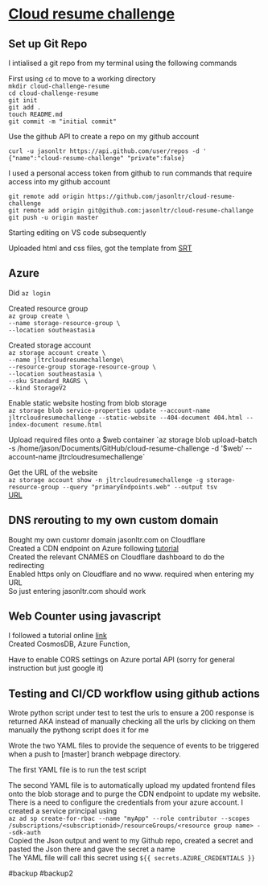 # [Cloud resume challenge](https://cloudresumechallenge.dev/docs/the-challenge/azure/) #

## Set up Git Repo ##
I intialised a git repo from my terminal using the following commands  
  
First using `cd` to move to a working directory  
`mkdir cloud-challenge-resume`  
`cd cloud-challenge-resume`  
`git init`  
`git add .`  
`touch README.md`  
`git commit -m "initial commit"`  
  
Use the github API to create a repo on my github account  
  
`curl -u jasonltr https://api.github.com/user/repos -d '   {"name":"cloud-resume-challenge" "private":false}`  
  
I used a personal access token from github to run commands that require access into my github account  
  
`git remote add origin https://github.com/jasonltr/cloud-resume-challenge`  
`git remote add origin git@github.com:jasonltr/cloud-resume-challange`  
`git push -u origin master`  
  
Starting editing on VS code subsequently  
  
Uploaded html and css files, got the template from [SRT](https://sampleresumetemplate.net/)  
  
## Azure ##  
  
Did `az login`
  
Created resource group  
`az group create \`  
  `--name storage-resource-group \`  
  `--location southeastasia`  
  
Created storage account  
`az storage account create \`  
  `--name jltrcloudresumechallenge\`  
  `--resource-group storage-resource-group \`  
  `--location southeastasia \`  
  `--sku Standard_RAGRS \`  
  `--kind StorageV2`  

Enable static website hosting from blob storage  
`az storage blob service-properties update --account-name jltrcloudresumechallenge --static-website --404-document 404.html --index-document resume.html`  

Upload required files onto a $web container  
`az storage blob upload-batch -s /home/jason/Documents/GitHub/cloud-resume-challenge -d '$web' --account-name jltrcloudresumechallenge`  

Get the URL of the website  
`az storage account show -n jltrcloudresumechallenge -g storage-resource-group --query "primaryEndpoints.web" --output tsv`  
[URL](https://jltrcloudresumechallenge.z23.web.core.windows.net/)  
  
## DNS rerouting to my own custom domain ##  
Bought my own customr domain jasonltr.com on Cloudflare  
Created a CDN endpoint on Azure following [tutorial](https://docs.microsoft.com/en-us/azure/storage/blobs/static-website-content-delivery-network)  
Created the relevant CNAMES on Cloudflare dashboard to do the redirecting  
Enabled https only on Cloudflare and no www. required when entering my URL  
So just entering jasonltr.com should work  

  
## Web Counter using javascript ##  
I followed a tutorial online [link](https://contactmentor.com/build-website-visitor-counter-javascript/)  
Created CosmosDB, Azure Function,


Have to enable CORS settings on Azure portal API (sorry for general instruction but just google it)  
  
## Testing and CI/CD workflow using github actions ##  
Wrote python script under test to test the urls to ensure a 200 response is returned AKA instead of manually checking all the urls by clicking on them manually the pythong script does it for me  
  
Wrote the two YAML files to provide the sequence of events to be triggered when a push to [master] branch webpage directory. 
  
The first YAML file is to run the test script   
  
The second YAML file is to automatically upload my updated frontend files onto the blob storage and to purge the CDN endpoint to update my website.  
There is a need to configure the credentials from your azure account. I created a service principal using  
`az ad sp create-for-rbac --name "myApp" --role contributor --scopes /subscriptions/<subscriptionid>/resourceGroups/<resource group name> --sdk-auth`  
Copied the Json output and went to my Github repo, created a secret and pasted the Json there and gave the secret a name  
The YAML file will call this secret using `${{ secrets.AZURE_CREDENTIALS }}`  

#backup
#backup2